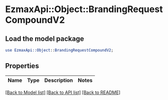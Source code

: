 # EzmaxApi::Object::BrandingRequestCompoundV2

## Load the model package
```perl
use EzmaxApi::Object::BrandingRequestCompoundV2;
```

## Properties
Name | Type | Description | Notes
------------ | ------------- | ------------- | -------------

[[Back to Model list]](../README.md#documentation-for-models) [[Back to API list]](../README.md#documentation-for-api-endpoints) [[Back to README]](../README.md)


